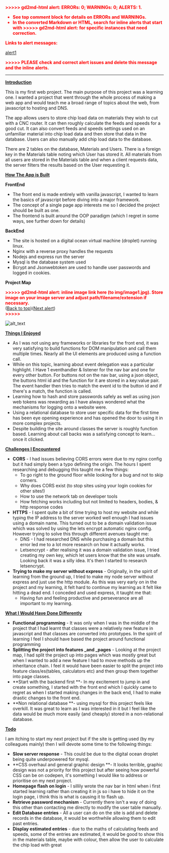<p style="color: red; font-weight: bold">>>>>>  gd2md-html alert:  ERRORs: 0; WARNINGs: 0; ALERTS: 1.</p>
<ul style="color: red; font-weight: bold"><li>See top comment block for details on ERRORs and WARNINGs. <li>In the converted Markdown or HTML, search for inline alerts that start with >>>>>  gd2md-html alert:  for specific instances that need correction.</ul>

<p style="color: red; font-weight: bold">Links to alert messages:</p><a href="#gdcalert1">alert1</a>

<p style="color: red; font-weight: bold">>>>>> PLEASE check and correct alert issues and delete this message and the inline alerts.<hr></p>


**<span style="text-decoration:underline;">Introduction</span>**

This is my first web project. The main purpose of this project was a learning one. I wanted a project that went through the whole process of making a web app and would teach me a broad range of topics about the web, from javascript to hosting and DNS. 

The app allows users to store chip load data on materials they wish to cut with a CNC router. It can then roughly calculate the feeds and speeds for a good cut. It can also convert feeds and speeds settings used on an unfamiliar material into chip load data and then store that data in the database. Users can also manually add chip load data to the database.

There are 2 tables on the database, Materials and Users. There is a foreign key in the Materials table noting which User has stored it. All materials from all users are stored in the Materials table and when a client requests data, the server filters the results based on the User requesting it.

**<span style="text-decoration:underline;">How The App is Built</span>**

**FrontEnd**



* The front end is made entirely with vanilla javascript, I wanted to learn the basics of javascript before diving into a major framework.
* The concept of a single page app interests me so I decided the project should be built as one.
* The frontend is built around the OOP paradigm (which I regret in some ways, see further down for details)

**BackEnd**



* The site is hosted on a digital ocean virtual machine (droplet) running linux.
* Nginx with a reverse proxy handles the requests 
* Nodejs and express run the server
* Mysql is the database system used
* Bcrypt and Jsonwebtoken are used to handle user passwords and logged in cookies.

**Project Map**

<p id="gdcalert1" ><span style="color: red; font-weight: bold">>>>>>  gd2md-html alert: inline image link here (to img/image1.jpg). Store image on your image server and adjust path/filename/extension if necessary. </span><br>(<a href="#">Back to top</a>)(<a href="#gdcalert2">Next alert</a>)<br><span style="color: red; font-weight: bold">>>>>> </span></p>


![alt_text](img/image1.jpg "image_tooltip")


**<span style="text-decoration:underline;">Things I Enjoyed</span>**



* As I was not using any frameworks or libraries for the front end, it was very satisfying to build functions for DOM manipulation and call them multiple times. Nearly all the UI elements are produced using a function call.
* While on this topic, learning about event delegation was a particular highlight. I Have 1 eventhandler & listener for the nav bar and one for every other button. For buttons not on the nav bar, using a json object, the buttons html id and the function for it are stored in a key:value pair. The event handler then tries to match the event id to the button id and if there's a match, the function is called.  
* Learning how to hash and store passwords safely as well as using json web tokens was rewarding as I have always wondered what the mechanisms for logging onto a website were.
* Using a relational database to store user specific data for the first time has been eye opening experience and has opened the door to using it in more complex projects.   
* Despite building the site around classes the server is roughly function based. Learning about call backs was a satisfying concept to learn…once it clicked. 

**<span style="text-decoration:underline;">Challenges I Encountered</span>**



* **CORS** - I had issues believing CORS errors were due to my nginx config but it had simply been a typo defining the origin. The hours I spent researching and debugging this taught me a few things:
    * To go right to the ground floor while looking for a bug and not to skip corners.
    * Why does CORS exist (to stop sites using your login cookies for other sites!)
    * How to use the network tab on developer tools
    * How fetching works including but not limited to headers, bodies, & http response codes 
* **HTTPS** - I spent quite a bit of time trying to host my website and while typing the IP address to the server worked well enough I had issues using a domain name. This turned out to be a domain validation issue which was solved by using the lets encrypt automatic nginx config. However trying to solve this through different avenues taught me:
    * DNS - I had researched DNS while purchasing a domain but this error led me to a lot more research on how it actually works.
    * Letsencrypt - after realising it was a domain validation issue, I tried creating my own key, which let users know that the site was unsafe. Looking back it was a silly idea. It's then I started to research letsencrypt.
* **Trying to make my server without express** - Originally, in the spirit of learning from the ground up, I tried to make my node server without express and just use the http module. As this was very early on in the project and my learning, it felt hard to continue my learning as it felt like hitting a dead end. I conceded and used express, it taught me that:
    * Having fun and feeling productive and perseverance are all important to my learning. 

**<span style="text-decoration:underline;">What I Would Have Done Differently</span>**



* **Functional programming** - It was only when I was in the middle of the project that I had learnt that classes were a relatively new feature in javascript and that classes are converted into prototypes. In the spirit of learning I feel I should have based the project around functional programming
* **Splitting the project into features _and _pages** - Looking at the project map, I had split the project up into pages which was mostly great but when I wanted to add a new feature I had to move methods up the inheritance chain. I feel it would have been easier to split the project into feature class/es(tables, calculators etc) and then group them together into page classes.
* **Start with the backend first **- In my excitement to jump in and create something, I started with the front end which I quickly came to regret as when I started making changes in the back end, I had to make drastic changes to the front end.
* **Non relational database **- using mysql for this project feels like overkill. It was great to learn as I was interested in it but I feel like the data would be much more easily (and cheaply) stored in a non-relational database.

**<span style="text-decoration:underline;">Todo</span>**

I am itching to start my next project but if the site is getting used (by my colleagues mainly) then I will devote some time to the following things:



* **Slow server response** - This could be due to the digital ocean droplet being quite underpowered for mysql.
* **CSS overhaul and general graphic design **- It looks terrible, graphic design was not a priority for this project but after seeing how powerful CSS can be on codepen, it's something I would like to address or prioritise on my next project.
* **Homepage flash on login** - I sillily wrote the nav bar in html when i first started learning rather than creating it in js so i have to hide it on the login page, i think this is what is causing it to flash up.
* **Retrieve password mechanism** - Currently there isn't a way of doing this other than contacting me directly to modify the user table manually.
* **Edit Database entries** - All a user can do on the site is add and delete records in the database, it would be worthwhile allowing them to edit past entries.
* **Display estimated entries** - due to the maths of calculating feeds and speeds, some of the entries are estimated, it would be good to show this in the materials table, maybe with colour, then allow the user to calculate  the chip load with great

